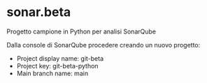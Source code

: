 # sonar.beta
Progetto campione in Python per analisi SonarQube

Dalla console di SonarQube procedere creando un nuovo progetto:
- Project display name: git-beta
- Project key: git-beta-python
- Main branch name: main
